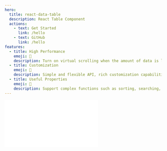 ```yaml
---
hero:
  title: react-data-table
  description: React Table Component
  actions:
    - text: Get Started
      link: /hello
    - text: GitHub
      link: /hello
features:
  - title: High Performance
    emoji: 🚀
    description: Turn on virtual scrolling when the amount of data is large
  - title: Customization
    emoji: 🎨
    description: Simple and flexible API, rich customization capabilities
  - title: Useful Properties
    emoji: 💎
    description: Support complex functions such as sorting, searching, pagination, fixed header, left/right lock columns, custom operations, etc.
---
```


<embed src="../README.en-US.md"></embed>
